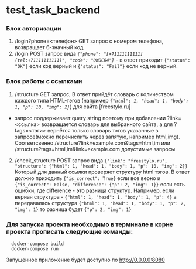 # test_task_backend

### Блок авторизации

1. /login?phone=<телефон> GET запрос с номером телефона, возвращает 6-значный код
2.  /login POST запрос вида *`{"phone": "[+71111111111](tel:+71111111111)", "code": "QWDCR4"}`* - в ответ приходит `{"status": "OK"}` если код верный и `{"status": "Fail"}` если код не верный. 

### Блок работы с ссылками

1.  /structure GET запрос, В ответ прийдёт словарь с количеством каждого типа HTML-тэгов (например *`{"html": 1, "head": 1, "body": 1, "p": 10, "img": 2}`*) для сайта [freestylo.ru]
- запрос поддерживает query string поэтому при добавлении ?link=<ссылка> возвращается словарь для выбранного сайта, а для ?tags=<тэги> вернётся только словарь тэгов указанные в запросе(можно перечислить через запятую, например html,img). Соответсвенно    /structure?link=example.com&tags=html,im или /structure?tags=html,im&link=example.com допустимые запросы
 
2. /check_structure POST запрос вида  `{"link": "freestylo.ru", "structure": {"html": 1, "head": 1, "body": 1, "p": 10, "img": 2}}` 
Который для данный ссылки проверяет структуру html тэгов. В ответ должно приходить `{"is_correct": True}` если все верно и `{"is_correct": False, "difference": {"p": 2, "img": 1}}`  если есть ошибки, где difference - это разница структур. 
Например, если верная структура - `{"html": 1, "head": 1, "body": 1, "p": 4}` а передавалась структура `{"html": 1, "head": 1, "body": 1, "p": 2, "img": 1}` то разница будет `{"p": 2, "img": 1}`
    
### Для запуска проекта необходимо в терминале в корне проекта прописать следующие команды:
      docker-compose build
      docker-compose run 
Запущенное приложение будет доступно по http://0.0.0.0:8080 


